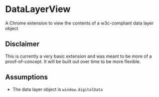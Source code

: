 # DataLayerView
A Chrome extension to view the contents of a w3c-compliant data layer object

## Disclaimer
This is currently a very basic extension and was meant to be more of a proof-of-concept. It will be built out over time to be more flexible.

## Assumptions
* The data layer object is ```window.digitalData```
